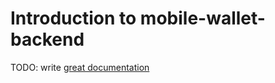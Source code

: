 # Introduction to mobile-wallet-backend

TODO: write [great documentation](http://jacobian.org/writing/what-to-write/)
